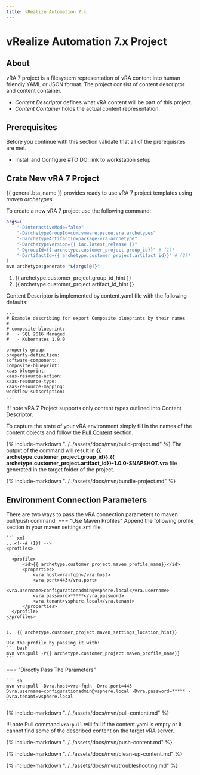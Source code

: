 ```yaml
---
title: vRealize Automation 7.x
---
```


# vRealize Automation 7.x Project

## About
vRA 7 project is a filesystem representation of vRA content into human friendly YAML or JSON format. The project consist of content descriptor and content container.

- *Content Descriptor* defines what vRA content will be part of this project.
- *Content Container* holds the actual content representation.

## Prerequisites
Before you continue with this section validate that all of the prerequisites are met.
- Install and Configure #TO DO: link to workstation setup

## Crate New vRA 7 Project
{{ general.bta_name }} provides ready to use vRA 7 project templates using *maven archetypes*.

To create a new vRA 7 project use the following command:
```Bash
args=(
    "-DinteractiveMode=false"
    "-DarchetypeGroupId=com.vmware.pscoe.vra.archetypes"
    "-DarchetypeArtifactId=package-vra-archetype"
    "-DarchetypeVersion={{ iac.latest_release }}"
    "-DgroupId={{ archetype.customer_project.group_id}}" # (1)!
    "-DartifactId={{ archetype.customer_project.artifact_id}}" # (2)!
)
mvn archetype:generate "${args[@]}"
```

1.  {{ archetype.customer_project.group_id_hint }}
2.  {{ archetype.customer_project.artifact_id_hint }}
   
Content Descriptor is implemented by content.yaml file with the following defaults:
```
---
# Example describing for export Composite blueprints by their names
#
# composite-blueprint:
#   - SQL 2016 Managed
#   - Kubernates 1.9.0

property-group:
property-definition:
software-component:
composite-blueprint:
xaas-blueprint:
xaas-resource-action:
xaas-resource-type:
xaas-resource-mapping:
workflow-subscription:
...
```
!!! note
    vRA 7 Project supports only content types outlined into Content Descriptor.

To capture the state of your vRA environment simply fill in the names of the content objects and follow the [Pull Content](#pull-content) section.

<!-- Build Project Section -->
{% include-markdown "../../assets/docs/mvn/build-project.md" %}
The output of the command will result in **{{ archetype.customer_project.group_id}}.{{ archetype.customer_project.artifact_id}}-1.0.0-SNAPSHOT.vra** file generated in the target folder of the project.

<!-- Bundle Project Section -->
{% include-markdown "../../assets/docs/mvn/bundle-project.md" %}

## Environment Connection Parameters
There are two ways to pass the vRA connection parameters to maven pull/push command:
=== "Use Maven Profiles"
    Append the following profile section in your maven settings.xml file.

    ``` xml
    ...<!--# (1)! -->
    <profiles>
      ...
      <profile>
          <id>{{ archetype.customer_project.maven_profile_name}}</id>
          <properties>
              <vra.host>vra-fqdn</vra.host>
              <vra.port>443</vra.port>
              <vra.username>configurationadmin@vsphere.local</vra.username>
              <vra.password>*****</vra.password>
              <vra.tenant>vsphere.local</vra.tenant>
          </properties>
      </profile>
    </profiles>
    ```

    1.  {{ archetype.customer_project.maven_settings_location_hint}}

    Use the profile by passing it with:
    ``` bash
    mvn vra:pull -P{{ archetype.customer_project.maven_profile_name}}
    ```

=== "Directly Pass The Parameters"

    ``` sh
    mvn vra:pull -Dvra.host=vra-fqdn -Dvra.port=443 -Dvra.username=configurationadmin@vsphere.local -Dvra.password=***** -Dvra.tenant=vsphere.local
    ```

<!-- Pull Content Section -->
{% include-markdown "../../assets/docs/mvn/pull-content.md" %}

!!! note
    Pull command ```vra:pull``` will fail if the content.yaml is empty or it cannot find some of the described content on the target vRA server.

<!-- Push Content Section -->
{% include-markdown "../../assets/docs/mvn/push-content.md" %}

<!-- Clean Up Content Section -->
{% include-markdown "../../assets/docs/mvn/clean-up-content.md" %}

<!-- Troubleshooting Section -->
{% include-markdown "../../assets/docs/mvn/troubleshooting.md" %}
